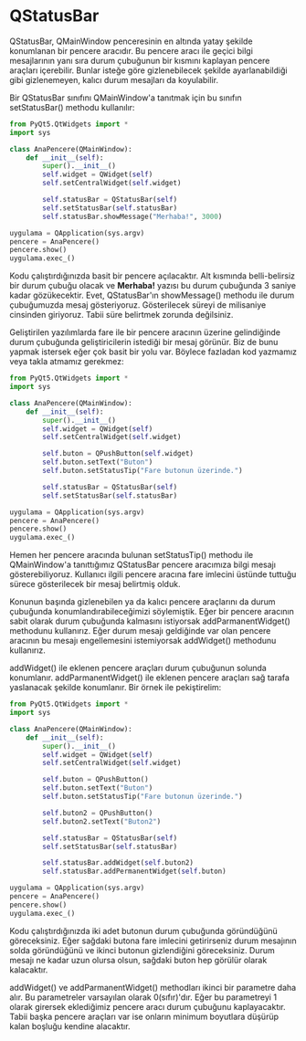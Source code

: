 # QStatusBar

QStatusBar, QMainWindow penceresinin en altında yatay şekilde konumlanan bir pencere aracıdır. Bu pencere aracı ile geçici bilgi mesajlarının yanı sıra durum çubuğunun bir kısmını kaplayan pencere araçları içerebilir. Bunlar isteğe göre gizlenebilecek şekilde ayarlanabildiği gibi gizlenemeyen, kalıcı durum mesajları da koyulabilir.

Bir QStatusBar sınıfını QMainWindow'a tanıtmak için bu sınıfın setStatusBar\(\) methodu kullanılır:

```python
from PyQt5.QtWidgets import *
import sys

class AnaPencere(QMainWindow):
    def __init__(self):
        super().__init__()
        self.widget = QWidget(self)
        self.setCentralWidget(self.widget)

        self.statusBar = QStatusBar(self)
        self.setStatusBar(self.statusBar)
        self.statusBar.showMessage("Merhaba!", 3000)

uygulama = QApplication(sys.argv)
pencere = AnaPencere()
pencere.show()
uygulama.exec_()
```

Kodu çalıştırdığınızda basit bir pencere açılacaktır. Alt kısmında belli-belirsiz bir durum çubuğu olacak ve **Merhaba!** yazısı bu durum çubuğunda 3 saniye kadar gözükecektir. Evet, QStatusBar'ın showMessage\(\) methodu ile durum çubuğumuzda mesaj gösteriyoruz. Gösterilecek süreyi de milisaniye cinsinden giriyoruz. Tabii süre belirtmek zorunda değilsiniz.

Geliştirilen yazılımlarda fare ile bir pencere aracının üzerine gelindiğinde durum çubuğunda geliştiricilerin istediği bir mesaj görünür. Biz de bunu yapmak istersek eğer çok basit bir yolu var. Böylece fazladan kod yazmamız veya takla atmamız gerekmez:

```python
from PyQt5.QtWidgets import *
import sys

class AnaPencere(QMainWindow):
    def __init__(self):
        super().__init__()
        self.widget = QWidget(self)
        self.setCentralWidget(self.widget)

        self.buton = QPushButton(self.widget)
        self.buton.setText("Buton")
        self.buton.setStatusTip("Fare butonun üzerinde.")

        self.statusBar = QStatusBar(self)
        self.setStatusBar(self.statusBar)

uygulama = QApplication(sys.argv)
pencere = AnaPencere()
pencere.show()
uygulama.exec_()
```

Hemen her pencere aracında bulunan setStatusTip\(\) methodu ile QMainWindow'a tanıttığımız QStatusBar pencere aracımıza bilgi mesajı gösterebiliyoruz. Kullanıcı ilgili pencere aracına fare imlecini üstünde tuttuğu sürece gösterilecek bir mesaj belirtmiş olduk.

Konunun başında gizlenebilen ya da kalıcı pencere araçlarını da durum çubuğunda konumlandırabileceğimizi söylemiştik. Eğer bir pencere aracının sabit olarak durum çubuğunda kalmasını istiyorsak addParmanentWidget\(\) methodunu kullanırız. Eğer durum mesajı geldiğinde var olan pencere aracının bu mesajı engellemesini istemiyorsak addWidget\(\) methodunu kullanırız.

addWidget\(\) ile eklenen pencere araçları durum çubuğunun solunda konumlanır. addParmanentWidget\(\) ile eklenen pencere araçları sağ tarafa yaslanacak şekilde konumlanır. Bir örnek ile pekiştirelim:

```python
from PyQt5.QtWidgets import *
import sys

class AnaPencere(QMainWindow):
    def __init__(self):
        super().__init__()
        self.widget = QWidget(self)
        self.setCentralWidget(self.widget)

        self.buton = QPushButton()
        self.buton.setText("Buton")
        self.buton.setStatusTip("Fare butonun üzerinde.")

        self.buton2 = QPushButton()
        self.buton2.setText("Buton2")

        self.statusBar = QStatusBar(self)
        self.setStatusBar(self.statusBar)

        self.statusBar.addWidget(self.buton2)
        self.statusBar.addPermanentWidget(self.buton)

uygulama = QApplication(sys.argv)
pencere = AnaPencere()
pencere.show()
uygulama.exec_()
```

Kodu çalıştırdığınızda iki adet butonun durum çubuğunda göründüğünü göreceksiniz. Eğer sağdaki butona fare imlecini getirirseniz durum mesajının solda göründüğünü ve ikinci butonun gizlendiğini göreceksiniz. Durum mesajı ne kadar uzun olursa olsun, sağdaki buton hep görülür olarak kalacaktır.

addWidget\(\) ve addParmanentWidget\(\) methodları ikinci bir parametre daha alır. Bu parametreler varsayılan olarak 0\(sıfır\)'dır. Eğer bu parametreyi 1 olarak girersek eklediğimiz pencere aracı durum çubuğunu kaplayacaktır. Tabii başka pencere araçları var ise onların minimum boyutlara düşürüp kalan boşluğu kendine alacaktır.

